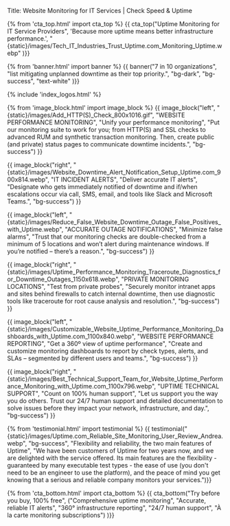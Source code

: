 Title: Website Monitoring for IT Services | Check Speed & Uptime

{% from 'cta_top.html' import cta_top %} 
{{ cta_top("Uptime Monitoring for IT Service Providers",
  'Because more uptime means better infrastructure performance.',
  "{static}/images/Tech_IT_Industries_Trust_Uptime.com_Monitoring_Uptime.webp"
)}}


{% from 'banner.html' import banner %} 
{{ banner("<span class='text-success'>7</span> in <span class='text-success'>10</span> organizations",
  "list mitigating unplanned downtime as their top priority.",
  "bg-dark",
  "bg-success",
  "text-white"
)}}

 <div class="container bg-white my-5">
  {% include 'index_logos.html' %}
 </div>

{% from 'image_block.html' import image_block %}
{{ image_block("left", "{static}/images/Add_HTTP(S)_Check_800x1016.gif",
"WEBSITE PERFORMANCE MONITORING",
"Unify your performance monitoring",
"Put our monitoring suite to work for you; from HTTP(S) and SSL checks to advanced RUM and synthetic transaction monitoring. Then, create public (and private) status pages to communicate downtime incidents.",
"bg-success") }}

{{ image_block("right", "{static}/images/Website_Downtime_Alert_Notification_Setup_Uptime.com_900x814.webp",
"IT INCIDENT ALERTS",
"Deliver accurate IT alerts",
"Designate who gets immediately notified of downtime and if/when escalations occur via call, SMS, email, and tools like Slack and Microsoft Teams.",
"bg-success") }}

{{ image_block("left", "{static}/images/Reduce_False_Website_Downtime_Outage_False_Positives_with_Uptime.webp",
"ACCURATE OUTAGE NOTIFICATIONS",
"Minimize false alarms",
"Trust that our monitoring checks are double-checked from a minimum of 5 locations and won’t alert during maintenance windows. If you’re notified – there’s a reason.",
"bg-success") }}

{{ image_block("right", "{static}/images/Uptime_Performance_Monitoring_Traceroute_Diagnostics_for_Downtime_Outages_1150x618.webp",
"PRIVATE MONITORING LOCATIONS",
"Test from private probes",
"Securely monitor intranet apps and sites behind firewalls to catch internal downtime, then use diagnostic tools like traceroute for root cause analysis and resolution.",
"bg-success") }}

{{ image_block("left", "{static}/images/Customizable_Website_Uptime_Performance_Monitoring_Dashboards_with_Uptime.com_1100x840.webp",
"WEBSITE PERFORMANCE REPORTING",
"Get a 360º view of uptime performance",
"Create and customize monitoring dashboards to report by check types, alerts, and SLAs  – segmented by different users and teams.",
"bg-success") }}

{{ image_block("right", "{static}/images/Best_Technical_Support_Team_for_Website_Uptime_Performance_Monitoring_with_Uptime.com_1100x796.webp",
"UPTIME TECHNICAL SUPPORT",
"Count on 100% human support",
"Let us support you the way you do others. Trust our 24/7 human support and detailed documentation to solve issues before they impact your network, infrastructure, and day.",
"bg-success") }}


{% from 'testimonial.html' import testimonial %}
{{ testimonial("{static}/images/Uptime.com_Reliable_Site_Monitoring_User_Review_Andrea.webp",
  "bg-success",
  "Flexibility and reliability, the two main features of Uptime",
  "We have been customers of Uptime for two years now, and we are delighted with the service offered. Its main features are the flexibility - guaranteed by many executable test types - the ease of use (you don't need to be an engineer to use the platform), and the peace of mind you get knowing that a serious and reliable company monitors your services.")}}


{% from 'cta_bottom.html' import cta_bottom %} 
{{ cta_bottom("Try before you buy, 100% free",
  ("Comprehensive uptime monitoring", 
  "Accurate, reliable IT alerts",
  "360° infrastructure reporting",
  "24/7 human support",
  "À la carte monitoring subscriptions")
  )}}
